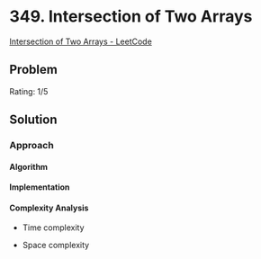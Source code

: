# 349. Intersection of Two Arrays

[Intersection of Two Arrays - LeetCode](https://leetcode.com/problems/intersection-of-two-arrays/description/?envType=daily-question&envId=2024-03-11)

## Problem

Rating: 1/5

## Solution

### Approach

#### Algorithm

#### Implementation

#### Complexity Analysis

- Time complexity

- Space complexity